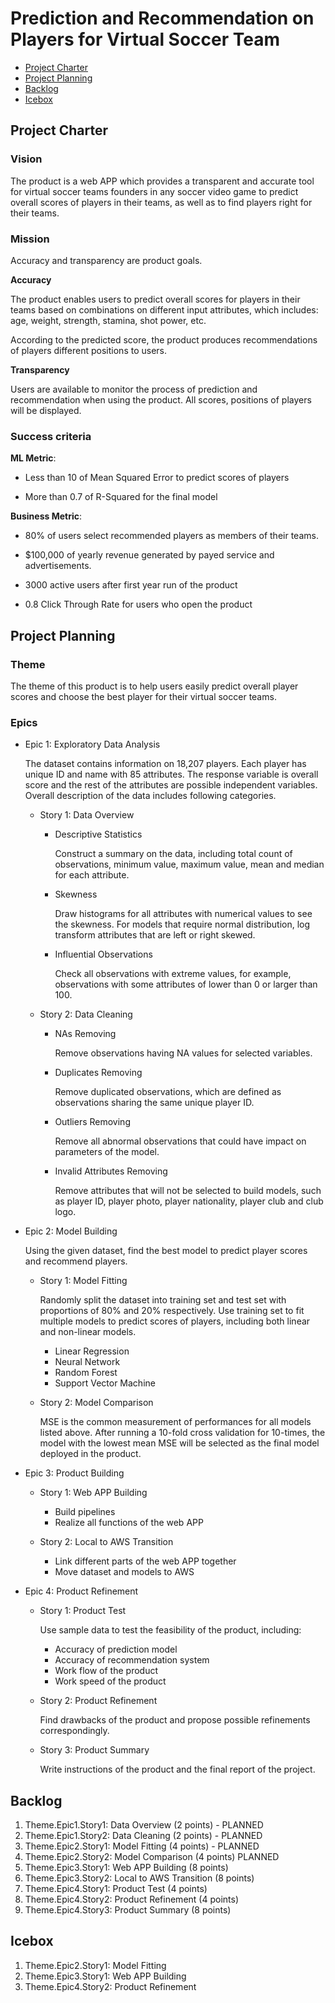 # Prediction and Recommendation on Players for Virtual Soccer Team

<!-- toc -->

- [Project Charter](#project-charter)
- [Project Planning](#project-planning)
- [Backlog](#backlog)
- [Icebox](#icebox)


<!-- tocstop -->

## Project Charter 

### Vision

The product is a web APP which provides a transparent and accurate tool for virtual soccer teams founders in any soccer video game to predict overall scores of players in their teams, as well as to find players right for their teams.

### Mission

Accuracy and transparency are product goals.

**Accuracy**

The product enables users to predict overall scores for players in their teams based on combinations on different input attributes, which includes: age, weight, strength, stamina, shot power, etc.

According to the predicted score, the product produces recommendations of players different positions to users.

**Transparency**

Users are available to monitor the process of prediction and recommendation when using the product. All scores, positions of players will be displayed.

### Success criteria 

**ML Metric**: 

- Less than 10 of Mean Squared Error to predict  scores of players

- More than 0.7 of R-Squared for the final model

**Business Metric**: 

- 80% of users select recommended players as members of their teams.

- $100,000 of yearly revenue generated by payed service and advertisements.

- 3000 active users after first year run of the product

- 0.8 Click Through Rate for users who open the product

## Project Planning

### Theme

The theme of this product is to help users easily predict overall player scores and choose the best player for their virtual soccer teams.

### Epics

- Epic 1: Exploratory Data Analysis

    The dataset contains information on 18,207 players. Each player has unique ID and name with 85 attributes. The response variable is overall score and the rest of the attributes are possible independent variables. Overall description of the data includes following categories.

  * Story 1: Data Overview

    + Descriptive Statistics
    
        Construct a summary on the data, including total count of observations, minimum value, maximum value, mean and median for each attribute.
        
    +  Skewness
    
        Draw histograms for all attributes with numerical values to see the skewness. For models that require normal distribution, log transform attributes that are left or right skewed.
      
    + Influential Observations
    
        Check all observations with extreme values, for example, observations with some attributes of lower than 0 or larger than 100.

  * Story 2: Data Cleaning
      
      + NAs Removing
       
         Remove observations having NA values for selected variables. 
         
      + Duplicates Removing
        
        Remove duplicated observations, which are defined as observations sharing the same unique player ID.
        
      + Outliers Removing
      
        Remove all abnormal observations that could have impact on parameters of the model.
      
      + Invalid Attributes Removing
     
        Remove attributes that will not be selected to build models, such as player ID, player photo, player nationality, player club and club logo.

- Epic 2: Model Building

  Using the given dataset, find the best model to predict player scores and recommend players.
  
  * Story 1: Model Fitting

    Randomly split the dataset into training set and test set with proportions of 80% and 20% respectively. Use training set to fit multiple models to predict scores of players, including both linear and non-linear models. 

    +  Linear Regression
    + Neural Network
    + Random Forest
    + Support Vector Machine
  
  * Story 2: Model Comparison  
  
    MSE is the common measurement of performances for all models listed above. After running a 10-fold cross validation for 10-times, the model with the lowest mean MSE will be selected as the final model deployed in the product.

- Epic 3: Product Building

  * Story 1: Web APP Building  
   
    + Build pipelines
    + Realize all functions of the web APP
  
  * Story 2: Local to AWS Transition
   
    + Link different parts of the web APP together
    + Move dataset and models to AWS

- Epic 4: Product Refinement

  * Story 1: Product Test  
    
    Use sample data to test the feasibility of the product, including:
    
      + Accuracy of prediction model
      + Accuracy of recommendation system
      + Work flow of the product
      + Work speed of the product

  * Story 2: Product Refinement
  
    Find drawbacks of the product and propose possible refinements correspondingly.

  * Story 3: Product Summary
  
    Write instructions of the product and the final report of the project.

## Backlog

1. Theme.Epic1.Story1: Data Overview (2 points) - PLANNED
2. Theme.Epic1.Story2: Data Cleaning (2 points) - PLANNED
3. Theme.Epic2.Story1: Model Fitting (4 points) - PLANNED
4. Theme.Epic2.Story2: Model Comparison (4 points) PLANNED
5. Theme.Epic3.Story1: Web APP Building (8 points)
6. Theme.Epic3.Story2: Local to AWS Transition (8 points)
7. Theme.Epic4.Story1: Product Test (4 points)
8. Theme.Epic4.Story2: Product Refinement (4 points)
9. Theme.Epic4.Story3: Product Summary (8 points)

## Icebox

1. Theme.Epic2.Story1: Model Fitting 
2. Theme.Epic3.Story1: Web APP Building
3. Theme.Epic4.Story2: Product Refinement

<!--stackedit_data:
eyJoaXN0b3J5IjpbLTEyODMyMTg5NDEsLTI3NjQ2NjAzNCwtMj
k5MTkwNTY2LC01MTM2MjczNTMsMjc3MTEwNzcxLDYwNDY1NzA3
NiwtODQzNTMxMTk1LDYxNzU3Mjg2MCwyMDMzMzc2NTU1LC0yNT
k5MTMyMDcsLTgyMzEzMDM5NSwtOTM3OTQ0MCw4MDM5ODQ2ODMs
MTc3NTgwNjM1MCw4NDkzMTc4OTQsMTI1MjYzNjY1NywxOTg2ND
g3Mjk4LC0xNzA4ODI3NDA5LDEwMzQzMTYzMDcsNTEwMTc0NDI1
XX0=
-->